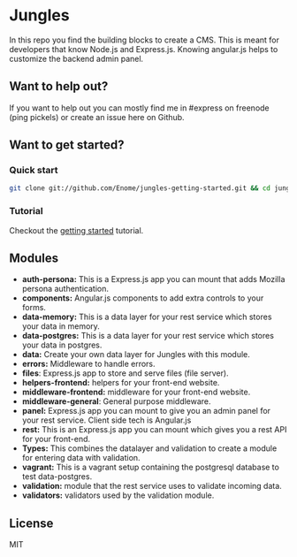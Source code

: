 # Jungles

In this repo you find the building blocks to create a CMS. This is meant for developers that know Node.js and Express.js. Knowing angular.js helps to customize the backend admin panel.

## Want to help out?

If you want to help out you can mostly find me in #express on freenode (ping pickels) or create an issue here on Github.

## Want to get started?

### Quick start

```sh
git clone git://github.com/Enome/jungles-getting-started.git && cd jungles-getting-started && npm install && node app.js
```

### Tutorial

Checkout the [getting started](http://github.com/Enome/jungles-getting-started) tutorial.

## Modules

- **auth-persona:** This is a Express.js app you can mount that adds Mozilla persona authentication.
- **components:** Angular.js components to add extra controls to your forms.
- **data-memory:** This is a data layer for your rest service which stores your data in memory.
- **data-postgres:** This is a data layer for your rest service which stores your data in postgres.
- **data:** Create your own data layer for Jungles with this module.
- **errors:** Middleware to handle errors.
- **files**: Express.js app to store and serve files (file server).
- **helpers-frontend:** helpers for your front-end website. 
- **middleware-frontend:** middleware for your front-end website.
- **middleware-general**: General purpose middleware.
- **panel:** Express.js app you can mount to give you an admin panel for your rest service. Client side tech is Angular.js
- **rest:** This is an Express.js app you can mount which gives you a rest API for your front-end.
- **Types:** This combines the datalayer and validation to create a module for entering data with validation.
- **vagrant:** This is a vagrant setup containing the postgresql database to test data-postgres.
- **validation:** module that the rest service uses to validate incoming data.
- **validators:** validators used by the validation module.

## License

MIT
